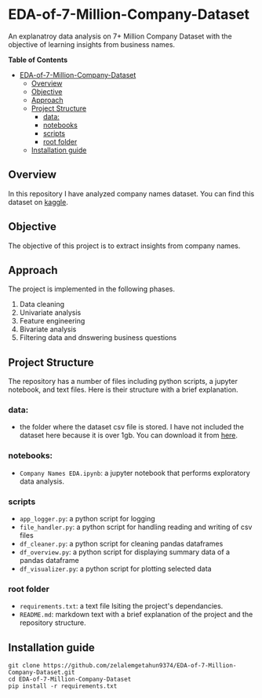 # EDA-of-7-Million-Company-Dataset
An explanatroy data analysis on 7+ Million Company Dataset with the objective of learning insights from business names.

**Table of Contents**

- [EDA-of-7-Million-Company-Dataset](#EDA-of-7-Million-Company-Dataset)
  - [Overview](#overview)
  - [Objective](#objective)
  - [Approach](#approach)
  - [Project Structure](#project-structure)
    - [data:](#data)
    - [notebooks](#notebooks)
    - [scripts](#scripts)
    - [root folder](#root-folder)
  - [Installation guide](#installation-guide)

## Overview
In this repository I have analyzed company names dataset. You can find this dataset on [kaggle](https://www.kaggle.com/peopledatalabssf/free-7-million-company-dataset).
## Objective
The objective of this project is to extract insights from company names.

## Approach
The project is implemented in the following phases.
1. Data cleaning
2. Univariate analysis
3. Feature engineering
4. Bivariate analysis
5. Filtering data and dnswering business questions

## Project Structure
The repository has a number of files including python scripts, a jupyter notebook, and text files. Here is their structure with a brief explanation.

### data:
- the folder where the dataset csv file is stored. I have not included the dataset here because it is over 1gb. You can download it from [here](https://www.kaggle.com/peopledatalabssf/free-7-million-company-dataset).

### notebooks:
- `Company Names EDA.ipynb`: a jupyter notebook that performs exploratory data analysis.

### scripts
- `app_logger.py`: a python script for logging
- `file_handler.py`: a python script for handling reading and writing of csv files
- `df_cleaner.py`: a python script for cleaning pandas dataframes
- `df_overview.py`: a python script for displaying summary data of a pandas dataframe
- `df_visualizer.py`: a python script for plotting selected data

### root folder
- `requirements.txt`: a text file lsiting the project's dependancies.
- `README.md`: markdown text with a brief explanation of the project and the repository structure.

## Installation guide
```
git clone https://github.com/zelalemgetahun9374/EDA-of-7-Million-Company-Dataset.git
cd EDA-of-7-Million-Company-Dataset
pip install -r requirements.txt
```